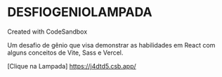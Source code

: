 # DESFIOGENIOLAMPADA
Created with CodeSandbox

Um desafio de gênio que visa demonstrar as habilidades em React com alguns conceitos de Vite, Sass e Vercel.

[Clique na Lampada] https://j4dtd5.csb.app/
